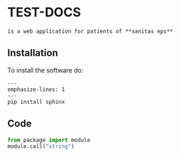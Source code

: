 # TEST-DOCS

```{NOTE}
is a web application for patients of **sanitas eps** 
```

## Installation

To install the software do:

```{code-block}
---
emphasize-lines: 1
---
pip install sphinx
```

## Code

```python
from package import module
module.call("string")
```